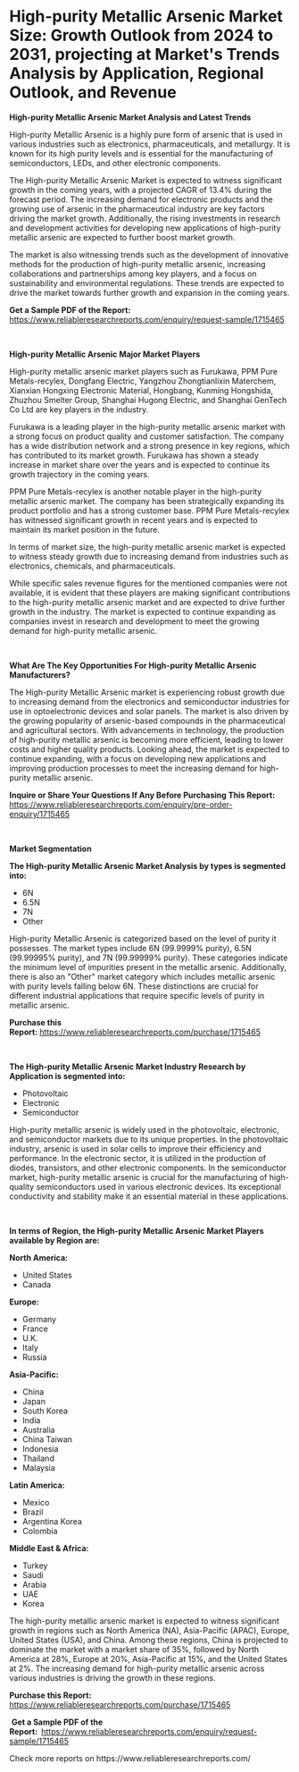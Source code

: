 <p><h1>High-purity Metallic Arsenic Market Size: Growth Outlook from 2024 to 2031, projecting at Market's Trends Analysis by Application, Regional Outlook, and Revenue</h1></p><p><strong>High-purity Metallic Arsenic Market Analysis and Latest Trends</strong></p>
<p><p>High-purity Metallic Arsenic is a highly pure form of arsenic that is used in various industries such as electronics, pharmaceuticals, and metallurgy. It is known for its high purity levels and is essential for the manufacturing of semiconductors, LEDs, and other electronic components.</p><p>The High-purity Metallic Arsenic Market is expected to witness significant growth in the coming years, with a projected CAGR of 13.4% during the forecast period. The increasing demand for electronic products and the growing use of arsenic in the pharmaceutical industry are key factors driving the market growth. Additionally, the rising investments in research and development activities for developing new applications of high-purity metallic arsenic are expected to further boost market growth.</p><p>The market is also witnessing trends such as the development of innovative methods for the production of high-purity metallic arsenic, increasing collaborations and partnerships among key players, and a focus on sustainability and environmental regulations. These trends are expected to drive the market towards further growth and expansion in the coming years.</p></p>
<p><strong>Get a Sample PDF of the Report:&nbsp;</strong> <a href="https://www.reliableresearchreports.com/enquiry/request-sample/1715465">https://www.reliableresearchreports.com/enquiry/request-sample/1715465</a></p>
<p>&nbsp;</p>
<p><strong>High-purity Metallic Arsenic Major Market Players</strong></p>
<p><p>High-purity metallic arsenic market players such as Furukawa, PPM Pure Metals-recylex, Dongfang Electric, Yangzhou Zhongtianlixin Materchem, Xianxian Hongxing Electronic Material, Hongbang, Kunming Hongshida, Zhuzhou Smelter Group, Shanghai Hugong Electric, and Shanghai GenTech Co Ltd are key players in the industry.</p><p>Furukawa is a leading player in the high-purity metallic arsenic market with a strong focus on product quality and customer satisfaction. The company has a wide distribution network and a strong presence in key regions, which has contributed to its market growth. Furukawa has shown a steady increase in market share over the years and is expected to continue its growth trajectory in the coming years.</p><p>PPM Pure Metals-recylex is another notable player in the high-purity metallic arsenic market. The company has been strategically expanding its product portfolio and has a strong customer base. PPM Pure Metals-recylex has witnessed significant growth in recent years and is expected to maintain its market position in the future.</p><p>In terms of market size, the high-purity metallic arsenic market is expected to witness steady growth due to increasing demand from industries such as electronics, chemicals, and pharmaceuticals.</p><p>While specific sales revenue figures for the mentioned companies were not available, it is evident that these players are making significant contributions to the high-purity metallic arsenic market and are expected to drive further growth in the industry. The market is expected to continue expanding as companies invest in research and development to meet the growing demand for high-purity metallic arsenic.</p></p>
<p>&nbsp;</p>
<p><strong>What Are The Key Opportunities For High-purity Metallic Arsenic Manufacturers?</strong></p>
<p><p>The High-purity Metallic Arsenic market is experiencing robust growth due to increasing demand from the electronics and semiconductor industries for use in optoelectronic devices and solar panels. The market is also driven by the growing popularity of arsenic-based compounds in the pharmaceutical and agricultural sectors. With advancements in technology, the production of high-purity metallic arsenic is becoming more efficient, leading to lower costs and higher quality products. Looking ahead, the market is expected to continue expanding, with a focus on developing new applications and improving production processes to meet the increasing demand for high-purity metallic arsenic.</p></p>
<p><strong>Inquire or Share Your Questions If Any Before Purchasing This Report:</strong> <a href="https://www.reliableresearchreports.com/enquiry/pre-order-enquiry/1715465">https://www.reliableresearchreports.com/enquiry/pre-order-enquiry/1715465</a></p>
<p>&nbsp;</p>
<p><strong>Market Segmentation</strong></p>
<p><strong>The High-purity Metallic Arsenic Market Analysis by types is segmented into:</strong></p>
<p><ul><li>6N</li><li>6.5N</li><li>7N</li><li>Other</li></ul></p>
<p><p>High-purity Metallic Arsenic is categorized based on the level of purity it possesses. The market types include 6N (99.9999% purity), 6.5N (99.99995% purity), and 7N (99.99999% purity). These categories indicate the minimum level of impurities present in the metallic arsenic. Additionally, there is also an "Other" market category which includes metallic arsenic with purity levels falling below 6N. These distinctions are crucial for different industrial applications that require specific levels of purity in metallic arsenic.</p></p>
<p><strong>Purchase this Report:&nbsp;</strong><a href="https://www.reliableresearchreports.com/purchase/1715465">https://www.reliableresearchreports.com/purchase/1715465</a></p>
<p>&nbsp;</p>
<p><strong>The High-purity Metallic Arsenic Market Industry Research by Application is segmented into:</strong></p>
<p><ul><li>Photovoltaic</li><li>Electronic</li><li>Semiconductor</li></ul></p>
<p><p>High-purity metallic arsenic is widely used in the photovoltaic, electronic, and semiconductor markets due to its unique properties. In the photovoltaic industry, arsenic is used in solar cells to improve their efficiency and performance. In the electronic sector, it is utilized in the production of diodes, transistors, and other electronic components. In the semiconductor market, high-purity metallic arsenic is crucial for the manufacturing of high-quality semiconductors used in various electronic devices. Its exceptional conductivity and stability make it an essential material in these applications.</p></p>
<p>&nbsp;</p>
<p><strong>In terms of Region, the High-purity Metallic Arsenic Market Players available by Region are:</strong></p>
<p>
    <p> <strong> North America: </strong>
        <ul>
            <li>United States</li>
            <li>Canada</li>
        </ul>
        </p> 
    <p> <strong> Europe: </strong>
        <ul>
            <li>Germany</li>
            <li>France</li>
            <li>U.K.</li>
            <li>Italy</li>
            <li>Russia</li>
        </ul>
        </p> 
    <p> <strong> Asia-Pacific: </strong>
        <ul>
            <li>China</li>
            <li>Japan</li>
            <li>South Korea</li>
            <li>India</li>
            <li>Australia</li>
            <li>China Taiwan</li>
            <li>Indonesia</li>
            <li>Thailand</li>
            <li>Malaysia</li>
        </ul>
        </p> 
    <p> <strong> Latin America: </strong>
        <ul>
            <li>Mexico</li>
            <li>Brazil</li>
            <li>Argentina Korea</li>
            <li>Colombia</li>
        </ul>
        </p> 
    <p> <strong> Middle East & Africa: </strong>
        <ul>
            <li>Turkey</li>
            <li>Saudi</li>
            <li>Arabia</li>
            <li>UAE</li>
            <li>Korea</li>
        </ul>
    </p>
    </p>
<p><p>The high-purity metallic arsenic market is expected to witness significant growth in regions such as North America (NA), Asia-Pacific (APAC), Europe, United States (USA), and China. Among these regions, China is projected to dominate the market with a market share of 35%, followed by North America at 28%, Europe at 20%, Asia-Pacific at 15%, and the United States at 2%. The increasing demand for high-purity metallic arsenic across various industries is driving the growth in these regions.</p></p>
<p><strong>Purchase this Report: </strong><a href="https://www.reliableresearchreports.com/purchase/1715465">https://www.reliableresearchreports.com/purchase/1715465</a></p>
<p>&nbsp;<strong>Get a Sample PDF of the Report:&nbsp;&nbsp;</strong><a href="https://www.reliableresearchreports.com/enquiry/request-sample/1715465">https://www.reliableresearchreports.com/enquiry/request-sample/1715465</a></p>
<p><strong></strong></p>
<p>Check more reports on https://www.reliableresearchreports.com/</p>
